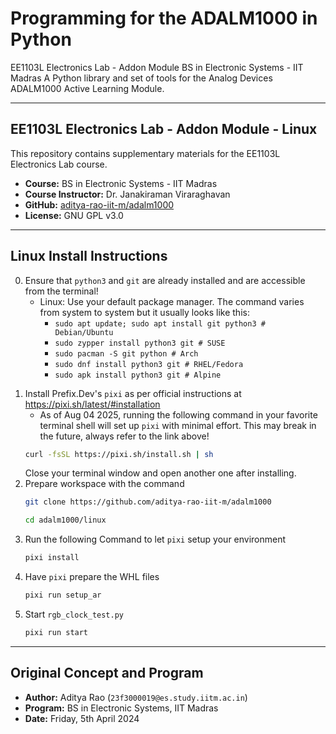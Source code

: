 # Programming for the ADALM1000 in Python

EE1103L Electronics Lab - Addon Module BS in Electronic Systems - IIT Madras
A Python library and set of tools for the Analog Devices ADALM1000 Active Learning Module.

---

## EE1103L Electronics Lab - Addon Module - Linux
This repository contains supplementary materials for the EE1103L Electronics Lab course.

- **Course:** BS in Electronic Systems - IIT Madras
- **Course Instructor:** Dr. Janakiraman Viraraghavan
- **GitHub:** [aditya-rao-iit-m/adalm1000](https://github.com/aditya-rao-iit-m/adalm1000)
- **License:** GNU GPL v3.0

--- 

## Linux<!--/Mac--> Install Instructions
0. Ensure that `python3` and `git` are already installed and are accessible from the terminal! 
    - Linux: Use your default package manager. The command varies from system to system but it usually looks like this:
        - `sudo apt update; sudo apt install git python3 # Debian/Ubuntu`
        - `sudo zypper install python3 git # SUSE`
        - `sudo pacman -S git python # Arch`
        - `sudo dnf install python3 git # RHEL/Fedora`
        - `sudo apk install python3 git # Alpine`
<!--    - Mac: Use brew to install these. That might need additional setup beforehand as well.
        - `brew install git python`-->

1. Install Prefix.Dev's `pixi` as per official instructions at https://pixi.sh/latest/#installation <!-- Instructions after here will work on Windows too provided deps like python3 and git are installed-->
    - As of Aug 04 2025, running the following command in your favorite terminal shell will set up `pixi` with minimal effort. This may break in the future, always refer to the link above! 
    ```bash
    curl -fsSL https://pixi.sh/install.sh | sh
    ```
    Close your terminal window and open another one after installing.
2. Prepare workspace with the command
    ```bash
    git clone https://github.com/aditya-rao-iit-m/adalm1000
    ```
    ```bash
    cd adalm1000/linux
    ```
3. Run the following Command to let `pixi` setup your environment
    ```bash
    pixi install
    ```
4. Have `pixi` prepare the WHL files
    ```bash
    pixi run setup_ar
    ```
5. Start `rgb_clock_test.py`
    ```bash
    pixi run start
    ```
---

## Original Concept and Program
- **Author:** Aditya Rao (`23f3000019@es.study.iitm.ac.in`)
- **Program:** BS in Electronic Systems, IIT Madras
- **Date:** Friday, 5th April 2024
